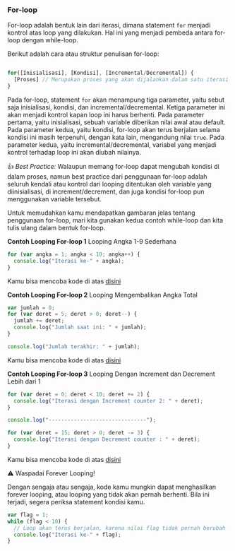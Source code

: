 ### For-loop

For-loop adalah bentuk lain dari iterasi, dimana statement `for` menjadi kontrol atas loop yang dilakukan.
Hal ini yang menjadi pembeda antara for-loop dengan while-loop.

Berikut adalah cara atau struktur penulisan for-loop:

```javascript

for([Inisialisasi], [Kondisi], [Incremental/Decremental]) {
  [Proses] // Merupakan proses yang akan dijalankan dalam satu iterasi
}
```

Pada for-loop, statement `for` akan menampung tiga parameter, yaitu sebut saja inisialisasi, kondisi, dan
incremental/decremental. Ketiga parameter ini akan menjadi kontrol kapan loop ini harus berhenti.
Pada parameter pertama, yaitu inisialisasi, sebuah variable diberikan nilai awal atau default.
Pada parameter kedua, yaitu kondisi, for-loop akan terus berjalan selama kondisi ini masih terpenuhi, dengan
kata lain, mengandung nilai `true`.
Pada parameter kedua, yaitu incremental/decremental, variabel yang menjadi kontrol terhadap loop ini akan diubah nilainya.

:thumbsup: _Best Practice:_
Walaupun memang for-loop dapat mengubah kondisi di dalam proses,
namun best practice dari penggunaan for-loop adalah seluruh kendali atau kontrol dari looping ditentukan
oleh variable yang diinisialisasi, di increment/decrement, dan juga kondisi for-loop pun menggunakan variable
tersebut.

Untuk memudahkan kamu mendapatkan gambaran jelas tentang penggunaan for-loop, mari kita gunakan kedua
contoh while-loop dan kita tulis ulang dalam bentuk for-loop.

**Contoh Looping For-loop 1** Looping Angka 1-9 Sederhana

```javascript
for (var angka = 1; angka < 10; angka++) {
  console.log("Iterasi ke-" + angka);
}
```

Kamu bisa mencoba kode di atas [disini](https://jsbin.com/dijukel/edit?js,console)

**Contoh Looping For-loop 2** Looping Mengembalikan Angka Total

```javascript
var jumlah = 0;
for (var deret = 5; deret > 0; deret--) {
  jumlah += deret;
  console.log("Jumlah saat ini: " + jumlah);
}

console.log("Jumlah terakhir: " + jumlah);
```

Kamu bisa mencoba kode di atas [disini](https://jsbin.com/xukega/edit?js,console)

**Contoh Looping For-loop 3** Looping Dengan Increment dan Decrement Lebih dari 1

```javascript
for (var deret = 0; deret < 10; deret += 2) {
  console.log("Iterasi dengan Increment counter 2: " + deret);
}

console.log("-------------------------------");

for (var deret = 15; deret > 0; deret -= 3) {
  console.log("Iterasi dengan Decrement counter : " + deret);
}
```

Kamu bisa mencoba kode di atas [disini](https://jsbin.com/fovoyun/edit?js,console)

:warning: Waspadai Forever Looping!

Dengan sengaja atau sengaja, kode kamu mungkin dapat menghasilkan forever looping,
atau looping yang tidak akan pernah berhenti. Bila ini terjadi, segera periksa
statement kondisi kamu.

```javascript
var flag = 1;
while (flag < 10) {
  // Loop akan terus berjalan, karena nilai flag tidak pernah berubah
  console.log("Iterasi ke-" + flag);
}
```
